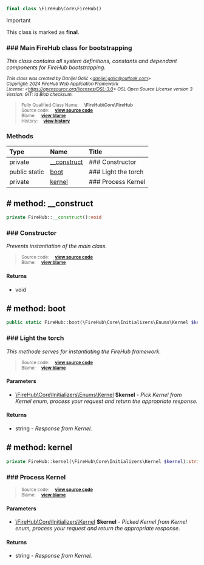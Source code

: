 ```php
final class \FireHub\Core\FireHub()
```





> [!IMPORTANT]
This class is marked as **final**.







### ### Main FireHub class for bootstrapping

_This class contains all system definitions, constants and dependant components for FireHub bootstrapping._

<sub>_This class was created by Danijel Galić &lt;danijel.galic@outlook.com&gt;_</sub><br/><sub>_Copyright: 2024 FireHub Web Application Framework_</sub><br/><sub>_License: &lt;https://opensource.org/licenses/OSL-3.0&gt; OSL Open Source License version 3_</sub><br/><sub>_Version: GIT: $Id$ Blob checksum._</sub>

><sub>Fully Qualified Class Name:  **\FireHub\Core\FireHub**</sub><br/>
    <sub>Source code:  **[view source code](https://github.com/The-FireHub-Project/Core/blob/develop-pre-alpha-m1/src/firehub.FireHub.php#L26)**</sub><br/>
        <sub>Blame:  **[view blame](https://github.com/The-FireHub-Project/Core/blame/develop-pre-alpha-m1/src/firehub.FireHub.php)**</sub><br/>
        <sub>History:  **[view history](https://github.com/The-FireHub-Project/Core/commits/develop-pre-alpha-m1/src/firehub.FireHub.php)**</sub>


### Methods
| Type | Name | Title |
|:-----|:-----|:------|
|private|<a href="#__construct()">__construct</a>|### Constructor|
|public static |<a href="#boot()">boot</a>|### Light the torch|
|private|<a href="#kernel()">kernel</a>|### Process Kernel|

<h2><a name="__construct()"># method: __construct</a></h2>

```php
private FireHub::__construct():void
```













### ### Constructor

_Prevents instantiation of the main class._

><sub>Source code:  **[view source code](https://github.com/The-FireHub-Project/Core/blob/develop-pre-alpha-m1/src/firehub.FireHub.php#L36)**</sub><br/>
        <sub>Blame:  **[view blame](https://github.com/The-FireHub-Project/Core/blame/develop-pre-alpha-m1/src/firehub.FireHub.php#L36)**</sub>
#### Returns

* void
<h2><a name="boot()"># method: boot</a></h2>

```php
public static FireHub::boot(\FireHub\Core\Initializers\Enums\Kernel $kernel):string
```













### ### Light the torch

_This methode serves for instantiating the FireHub framework._

><sub>Source code:  **[view source code](https://github.com/The-FireHub-Project/Core/blob/develop-pre-alpha-m1/src/firehub.FireHub.php#L54)**</sub><br/>
        <sub>Blame:  **[view blame](https://github.com/The-FireHub-Project/Core/blame/develop-pre-alpha-m1/src/firehub.FireHub.php#L54)**</sub>
#### Parameters

* [\FireHub\Core\Initializers\Enums\Kernel](./Wiki-Kernel) **$kernel** - _Pick Kernel from Kernel enum, process your request and return the appropriate response._
#### Returns

* string - _Response from Kernel._
<h2><a name="kernel()"># method: kernel</a></h2>

```php
private FireHub::kernel(\FireHub\Core\Initializers\Kernel $kernel):string
```













### ### Process Kernel



><sub>Source code:  **[view source code](https://github.com/The-FireHub-Project/Core/blob/develop-pre-alpha-m1/src/firehub.FireHub.php#L75)**</sub><br/>
        <sub>Blame:  **[view blame](https://github.com/The-FireHub-Project/Core/blame/develop-pre-alpha-m1/src/firehub.FireHub.php#L75)**</sub>
#### Parameters

* [\FireHub\Core\Initializers\Kernel](./Wiki-Kernel) **$kernel** - _Picked Kernel from Kernel enum, process your
request and return the appropriate response._
#### Returns

* string - _Response from Kernel._